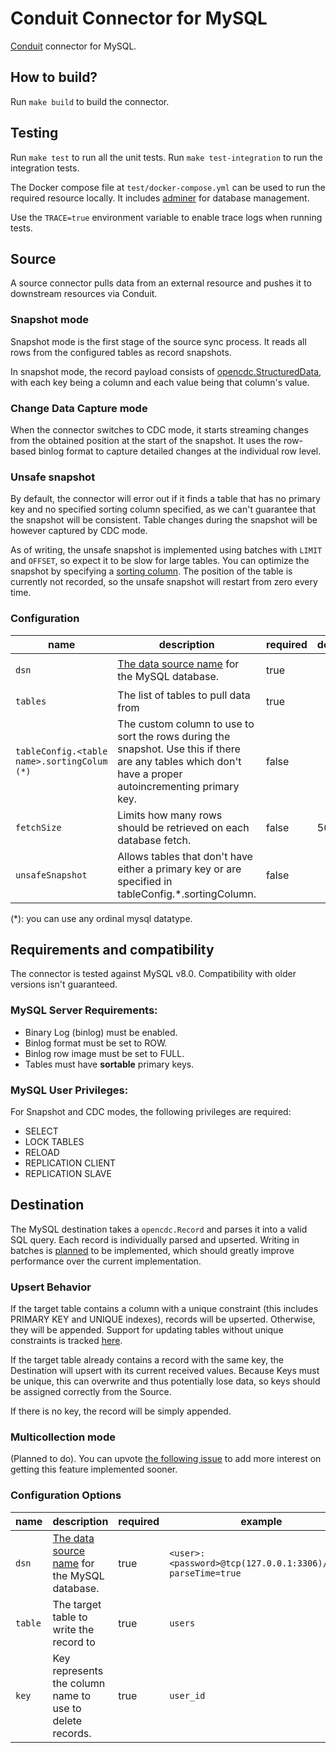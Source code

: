 # Conduit Connector for MySQL

[Conduit](https://conduit.io) connector for MySQL.

## How to build?

Run `make build` to build the connector.

## Testing

Run `make test` to run all the unit tests. Run `make test-integration` to run the integration tests.

The Docker compose file at `test/docker-compose.yml` can be used to run the required resource locally. It includes [adminer](https://www.adminer.org/) for database management.

Use the `TRACE=true` environment variable to enable trace logs when running tests.

## Source

A source connector pulls data from an external resource and pushes it to
downstream resources via Conduit.

### Snapshot mode

Snapshot mode is the first stage of the source sync process. It reads all rows
from the configured tables as record snapshots.

In snapshot mode, the record payload consists of
[opencdc.StructuredData](https://pkg.go.dev/github.com/conduitio/conduit-connector-sdk@v0.9.1#StructuredData),
with each key being a column and each value being that column's value.

### Change Data Capture mode

When the connector switches to CDC mode, it starts streaming changes from the
obtained position at the start of the snapshot. It uses the row-based binlog format
to capture detailed changes at the individual row level.

### Unsafe snapshot

By default, the connector will error out if it finds a table that has no primary key and no specified sorting column specified, as we can't guarantee that the snapshot will be consistent. Table changes during the snapshot will be however captured by CDC mode.

As of writing, the unsafe snapshot is implemented using batches with `LIMIT` and `OFFSET`, so expect it to be slow for large tables. You can optimize the snapshot by specifying a [sorting column](#configuration).
The position of the table is currently not recorded, so the unsafe snapshot will restart from zero every time.

### Configuration

| name                                        | description                                                                                                                                             | required | default | example                                                         |
| ------------------------------------------- | ------------------------------------------------------------------------------------------------------------------------------------------------------- | -------- | ------- | --------------------------------------------------------------- |
| `dsn`                                       | [The data source name](https://github.com/go-sql-driver/mysql?tab=readme-ov-file#dsn-data-source-name) for the MySQL database.                          | true     |         | `<user>:<password>@tcp(127.0.0.1:3306)/<db>?parseTime=true`     |
| `tables`                                    | The list of tables to pull data from                                                                                                                    | true     |         | `users,posts,admins`                                            |
| `tableConfig.<table name>.sortingColum (*)` | The custom column to use to sort the rows during the snapshot. Use this if there are any tables which don't have a proper autoincrementing primary key. | false    |         | `tableConfig.users.sortingColumn` as the key, `id` as the value |
| `fetchSize`                                 | Limits how many rows should be retrieved on each database fetch.                                                                                        | false    | 50000   | 50000                                                           |
| `unsafeSnapshot`                            | Allows tables that don't have either a primary key or are specified in tableConfig.\*.sortingColumn.                                                    | false    |         |                                                                 |

(\*): you can use any ordinal mysql datatype.

## Requirements and compatibility

The connector is tested against MySQL v8.0. Compatibility with older versions isn't guaranteed.

### MySQL Server Requirements:

- Binary Log (binlog) must be enabled.
- Binlog format must be set to ROW.
- Binlog row image must be set to FULL.
- Tables must have **sortable** primary keys.

### MySQL User Privileges:

For Snapshot and CDC modes, the following privileges are required:

- SELECT
- LOCK TABLES
- RELOAD
- REPLICATION CLIENT
- REPLICATION SLAVE

## Destination

The MySQL destination takes a `opencdc.Record` and parses it into a valid SQL query. Each record is individually parsed and upserted. Writing in batches is [planned](https://github.com/conduitio-labs/conduit-connector-mysql/issues/63) to be implemented, which should greatly improve performance over the current implementation.

### Upsert Behavior

If the target table contains a column with a unique constraint (this includes PRIMARY KEY and UNIQUE indexes), records will be upserted. Otherwise, they will be appended. Support for updating tables without unique constraints is tracked [here](https://github.com/conduitio-labs/conduit-connector-mysql/issues/66).

If the target table already contains a record with the same key, the Destination will upsert with its current received values. Because Keys must be unique, this can overwrite and thus potentially lose data, so keys should be assigned correctly from the Source.

If there is no key, the record will be simply appended.

### Multicollection mode

(Planned to do). You can upvote [the following issue](https://github.com/conduitio-labs/conduit-connector-mysql/issues/13) to add more interest on getting this feature implemented sooner.

### Configuration Options

| name    | description                                                                                                                    | required | example                                                     |
| ------- | ------------------------------------------------------------------------------------------------------------------------------ | -------- | ----------------------------------------------------------- |
| `dsn`   | [The data source name](https://github.com/go-sql-driver/mysql?tab=readme-ov-file#dsn-data-source-name) for the MySQL database. | true     | `<user>:<password>@tcp(127.0.0.1:3306)/<db>?parseTime=true` |
| `table` | The target table to write the record to                                                                                        | true     | `users`                                                     |
| `key`   | Key represents the column name to use to delete records.                                                                       | true     | `user_id`                                                   |
